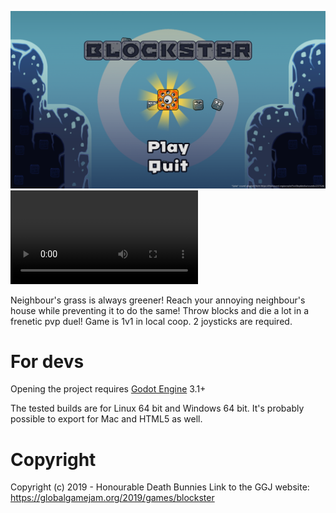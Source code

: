 
![The initial menu screen](_other/press/blockster_3.png)
![Video](_other/press/Blockster.mp4)

Neighbour's grass is always greener! Reach your annoying neighbour's house while preventing it to do the same! Throw blocks and die a lot in a frenetic pvp duel! 
Game is 1v1 in local coop. 2 joysticks are required.

# For devs

Opening the project requires [Godot Engine](https://godotengine.org/) 3.1+

The tested builds are for Linux 64 bit and Windows 64 bit.
It's probably possible to export for Mac and HTML5 as well.

# Copyright

Copyright (c) 2019 - Honourable Death Bunnies
Link to the GGJ website: https://globalgamejam.org/2019/games/blockster
